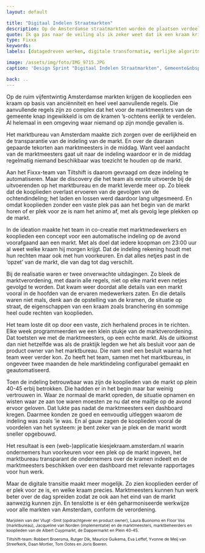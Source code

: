 ```yaml
---
layout: default

title: "Digitaal Indelen Straatmarkten"
description: Op de Amsterdamse straatmarkten worden de plaatsen verdeeld op basis van heel veel regels. Maar gaat dit wel eerlijk en transparant? En kost het niet teveel tijd? Tiltshift organiseerde digitale innovatie op de straatmarkten van Amsterdam.
quote: Ik ga pas naar de veiling als ik zeker weet dat ik een kraam krijg.
type: Fixxx
keywords:
labels: [datagedreven werken, digitale transformatie, eerlijke algoritmes, public code]

image: /assets/img/foto/IMG_9715.JPG
caption: 'Design Sprint "Digitaal Indelen Straatmarkten", Gemeente&nbsp;Amsterdam'

back: ..
---
```

Op de ruim vijfentwintig Amsterdamse markten krijgen de kooplieden een kraam op basis van anciënniteit en heel veel aanvullende regels. Die aanvullende regels zijn zo complex dat het voor de marktmeesters van de gemeente knap ingewikkeld is om de kramen ’s-ochtens eerlijk te verdelen. Al helemaal in een omgeving waar niemand op zijn mondje gevallen is.

Het marktbureau van Amsterdam maakte zich zorgen over de eerlijkheid en de transparantie van de indeling van de markt. En over de daaraan gepaarde tekorten aan marktmeesters in de middag. Want veel aandacht van de marktmeesters gaat uit naar de indeling waardoor er in de middag regelmatig niemand beschikbaar was toezicht te houden op de markt.

Aan het Fixxx-team van Tiltshift is daarom gevraagd om deze indeling te automatiseren. Maar de discovery die het team als eerste uitvoerde bij de uitvoerenden op het marktbureau en de markt leverde meer op. Zo bleek dat de kooplieden overlast ervoeren van de gevolgen van de ochtendindeling; het laden en lossen werd daardoor lang uitgesmeerd. En omdat kooplieden zonder een vaste plek pas aan het begin van de markt horen of er plek voor ze is nam het animo af, met als gevolg lege plekken op de markt.

In de ideation maakte het team in co-creatie met marktmedewerkers en kooplieden een concept voor een automatische indeling op de avond voorafgaand aan een markt. Met als doel dat iedere koopman om 23:00 uur al weet welke kraam hij morgen krijgt. Dat de indeling rekening houdt met hun rechten maar ook met hun voorkeuren. En dat alles netjes past in de ‘opzet’ van de markt, die van dag tot dag verschilt.

Bij de realisatie waren er twee onverwachte uitdagingen. Zo bleek de marktverordening, met daarin alle regels, niet op elke markt even netjes gevolgd te worden. Dat kwam weer doordat alle details van een markt vooral in de hoofden van de ervaren medewerkers zaten. En die details waren niet mals, denk aan de opstelling van de kramen, de situatie op straat, de eigenschappen van een kraam zoals branchering én sommige heel oude rechten van kooplieden.

Het team loste dit op door een vaste, zich herhalend proces in te richten. Elke week programmeerden we een klein stukje van de marktverordening. Dat toetsten we met de marktmeesters, op een echte markt. Als de uitkomst dan niet hetzelfde was als de praktijk legden we het als besluit voor aan de product owner van het marktbureau. Die nam snel een besluit waarna het team weer verder kon. Zo heeft het team, samen met het marktbureau, in ongeveer twee maanden de hele marktindeling configurabel gemaakt en geautomatiseerd.

Toen de indeling betrouwbaar was zijn de kooplieden van de markt op plein 40-45 erbij betrokken. Die hadden er in het begin maar bar weinig vertrouwen in. Waar ze normaal de markt opreden, de situatie opnamen en wisten waar ze aan toe waren moesten ze nu dat ene mailtje op de avond ervoor geloven. Dat lukte pas nadat de marktmeesters een dashboard kregen. Daarmee konden ze goed en eenvoudig uitleggen waarom de indeling was zoals ’ie was. En al gauw zagen de kooplieden vooral de voordelen van het systeem: je bent zeker van je plek en de markt wordt sneller opgebouwd.

Het resultaat is een (web-)applicatie kiesjekraam.amsterdam.nl waarin ondernemers hun voorkeuren voor een plek op de markt ingeven, het marktbureau transparant de ondernemers over de kramen indeelt en de marktmeesters beschikken over een dashboard met relevante rapportages voor hun werk.

Maar de digitale transitie maakt meer mogelijk. Zo zien kooplieden eerder of er plek voor ze is, en welke kraam precies. Marktmeesters kunnen hun werk beter over de dag spreiden zodat ze ook aan het eind van de markt aanwezig kunnen zijn. En tenslotte is er één geharmoniseerde werkwijze voor alle markten van Amsterdam, conform de verordening.

<p style="font-size: 0.75em">
    Marjolein van der Vlugt -Smit (opdrachtgever en product owner), Laura Buonomo en Floor Vos (marktbureau), Jacqueline van Norden (implementatie) en de marktmeesters, marktbeheerders en kooplieden van de Albert Cuypmarkt, de Dappermarkt en Plein 40-45.
</p>
<p style="font-size: 0.75em">
    Tiltshift-team: Robbert Broersma, Rutger Dik, Maurice Guikema, Eva Leffef, Yvonne de Meij van Streefkerk, Daan Mortier, Tom Ootes en Joris Boeren.
</p>
